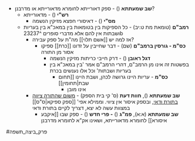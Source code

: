 * **שב שמעתתא** () - ספק דאורייתא לחומרא מדאורייתא או מדרבנן?
	* **רש"י** () - מדאורייתא
		* **מס"י** () - דאיסורי חפצא מזיקין הנשמה
	* **רמב"ם** (טומאת מת ט:יב) - כל הספיקות בין בטומאות בין במאכ"א בין בעריות ושבתות אין להם אלא מדברי סופרים ^23237b
		* אז למה יש [[אשם תלוי]] מה"ת על ספק עבירה?
			* **כס"מ - גורסין ברמב"ם** (שם) - דבר שחייבין על זדונו [[כרת]] ספיקו אסור מן התורה
				* **דגל ראובן** () - דרק חייבי כריתות מזיקין הנשמה
				* בפשטות זה אינו מן הרמב"ם, דהרי הרמב"ם אמר 'בין במאכ"א בין בעריות ושבתות' וכל אלו נענשים בכרת
					* **כס"מ** - עריות היינו גרושה לכהן, ושבת היינו [[תחום שבת|תחומין]]
						* אינו מובן
		* **שב שמעתתא** (), **חוות דעת** (ס' קי בית הספק) - <u>משום שהתורה ציווה בתורת ודאי</u>, ובספק איסור אין ציווי. וממילא אפי' [[ספק ספיקא|ס"ס]] במצוות עשה לא יצא, דצריך לקיים בתורת ודאי
			* **שב שמעתתא** (א:א), **פמ"ג** () **- פרי חדש** () - ספק שבו [[איקבע איסורא]] לחומרא מדאורייתא, ושאינו אק"א לחומרא מדרבנן

#פרק_ביצה_תשפה 